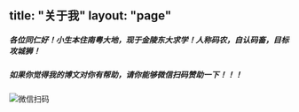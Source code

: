 title: "关于我"
layout: "page"
---
##### 	各位同仁好！小生本住南粤大地，现于金陵东大求学！人称码农，自认码畜，目标攻城狮！
#####  如果你觉得我的博文对你有帮助，请你能够微信扫码赞助一下！！！
![微信扫码](https://oa33v4wla.qnssl.com/pay.png-moneyCode) 
